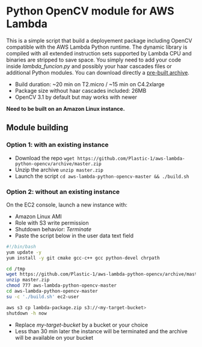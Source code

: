 # Python OpenCV module for AWS Lambda

This is a simple script that build a deployement package including OpenCV compatible with the AWS Lambda Python runtime. The dynamic library is compiled with all extended instruction sets supported by Lambda CPU and binaries are stripped to save space. You simply need to add your code inside *lambda_funcion.py* and possibly your haar cascades files or additional Python modules. You can download directly a [pre-built archive](https://github.com/Plastic-1/aws-lambda-python-opencv/archive/prebuilt.zip).

- Build duration: ~20 min on T2.micro / ~15 min on C4.2xlarge
- Package size without haar cascades included: 26MB
- OpenCV 3.1 by default but may works with newer

**Need to be built on an Amazon Linux instance.**

## Module building
### Option 1: with an existing instance
- Download the repo `wget https://github.com/Plastic-1/aws-lambda-python-opencv/archive/master.zip`
- Unzip the archive `unzip master.zip`
- Launch the script `cd aws-lambda-python-opencv-master && ./build.sh`

### Option 2: without an existing instance
On the EC2 console, launch a new instance with:
- Amazon Linux AMI
- Role with S3 write permission
- Shutdown behavior: *Terminate*
- Paste the script below in the user data text field
```sh
#!/bin/bash
yum update -y
yum install -y git cmake gcc-c++ gcc python-devel chrpath

cd /tmp
wget https://github.com/Plastic-1/aws-lambda-python-opencv/archive/master.zip
unzip master.zip
chmod 777 aws-lambda-python-opencv-master
cd aws-lambda-python-opencv-master
su -c './build.sh' ec2-user

aws s3 cp lambda-package.zip s3://<my-target-bucket>
shutdown -h now
```
- Replace *my-target-bucket* by a bucket or your choice
- Less than 30 min later the instance will be terminated and the archive will be available on your bucket
